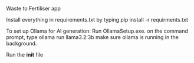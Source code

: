 Waste to Fertiliser app 

Install everything in requirements.txt by typing 
pip install -r requirments.txt


To set up Ollama for AI generation:
Run OllamaSetup.exe.
on the command prompt, type 
ollama run llama3.2:3b
make sure ollama is running in the background.

Run the __init__ file 
